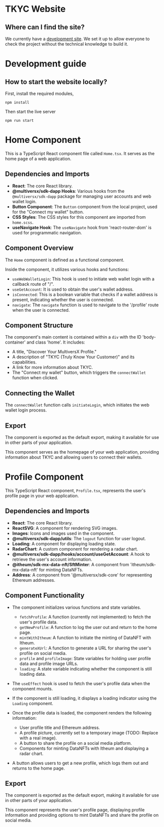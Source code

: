 # TKYC Website 

## Where can I find the site?

We currently have a [development site](https://tkyc-frontend.onrender.com/). We set it up to allow everyone to check the project without the technical knowledge to build it.

# Development guide
## How to start the website locally?

First, install the required modules,
```
npm install
```

Then start the live server
```
npm run start
```
# Home Component

This is a TypeScript React component file called `Home.tsx`. It serves as the home page of a web application.

## Dependencies and Imports

- **React**: The core React library.
- **@multiversx/sdk-dapp Hooks**: Various hooks from the `@multiversx/sdk-dapp` package for managing user accounts and web wallet login.
- **Button Component**: The `Button` component from the local project, used for the "Connect my wallet" button.
- **CSS Styles**: The CSS styles for this component are imported from `home.scss`.
- **useNavigate Hook**: The `useNavigate` hook from 'react-router-dom' is used for programmatic navigation.

## Component Overview

The `Home` component is defined as a functional component.

Inside the component, it utilizes various hooks and functions:

- `useWebWalletLogin`: This hook is used to initiate web wallet login with a callback route of "/".
- `useGetAccount`: It is used to obtain the user's wallet address.
- `isConnected`: This is a boolean variable that checks if a wallet address is present, indicating whether the user is connected.
- `navigate`: The `navigate` function is used to navigate to the '/profile' route when the user is connected.

## Component Structure

The component's main content is contained within a `div` with the ID 'body-container' and class 'home'. It includes:

- A title, "Discover Your MultiversX Profile."
- A description of "TKYC (Truly Know Your Customer)" and its capabilities.
- A link for more information about TKYC.
- The "Connect my wallet" button, which triggers the `connectWallet` function when clicked.

## Connecting the Wallet

The `connectWallet` function calls `initiateLogin`, which initiates the web wallet login process.

## Export

The component is exported as the default export, making it available for use in other parts of your application.

This component serves as the homepage of your web application, providing information about TKYC and allowing users to connect their wallets.

# Profile Component

This TypeScript React component, `Profile.tsx`, represents the user's profile page in your web application.

## Dependencies and Imports

- **React**: The core React library.
- **ReactSVG**: A component for rendering SVG images.
- **Images**: Icons and images used in the component.
- **@multiversx/sdk-dapp/utils**: The `logout` function for user logout.
- **Loading**: A component for displaying loading state.
- **RadarChart**: A custom component for rendering a radar chart.
- **@multiversx/sdk-dapp/hooks/account/useGetAccount**: A hook to retrieve the user's account information.
- **@itheum/sdk-mx-data-nft/SftMinter**: A component from 'itheum/sdk-mx-data-nft' for minting DataNFTs.
- **Address**: A component from '@multiversx/sdk-core' for representing Ethereum addresses.

## Component Functionality

- The component initializes various functions and state variables.
  - `fetchProfile`: A function (currently not implemented) to fetch the user's profile data.
  - `getNewProfile`: A function to log the user out and return to the home page.
  - `mintWithItheum`: A function to initiate the minting of DataNFT with Itheum.
  - `generateXUrl`: A function to generate a URL for sharing the user's profile on social media.
  - `profile` and `profileImage`: State variables for holding user profile data and profile image URLs.
  - `loading`: A state variable indicating whether the component is still loading data.

- The `useEffect` hook is used to fetch the user's profile data when the component mounts.

- If the component is still loading, it displays a loading indicator using the `Loading` component.

- Once the profile data is loaded, the component renders the following information:
  - User profile title and Ethereum address.
  - A profile picture, currently set to a temporary image (TODO: Replace with a real image).
  - A button to share the profile on a social media platform.
  - Components for minting DataNFTs with Itheum and displaying a radar chart.

- A button allows users to get a new profile, which logs them out and returns to the home page.

## Export

The component is exported as the default export, making it available for use in other parts of your application.

This component represents the user's profile page, displaying profile information and providing options to mint DataNFTs and share the profile on social media.
